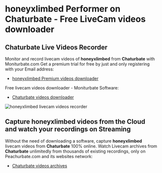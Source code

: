 # honeyxlimbed Performer on Chaturbate - Free LiveCam videos downloader

## Chaturbate Live Videos Recorder

Monitor and record livecam videos of **honeyxlimbed** from **Chaturbate** with Moniturbate.com
Get a premium trial for free by just and only registering with your Email address:
* [honeyxlimbed Premium videos downloader](https://moniturbate.com/request-demo-licence-key.html)

Free livecam videos downloader - Moniturbate Software:
* [Chaturbate videos downloader](https://moniturbate.com/moniturbate-download-software.html)

![honeyxlimbed livecam videos recorder](https://peachurnet.com/templates/moniturbate-software.png)


## Capture honeyxlimbed videos from the Cloud and watch your recordings on Streaming

Without the need of downloading a software, capture **honeyxlimbed** livecam videos from **Chaturbate** 100% online.
Watch Livecam archives from **Chaturbate** unlimitedly from thousands of existing recordings, only on Peachurbate.com and its websites network:
* [Chaturbate videos archives](https://peachurnet.com/)